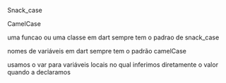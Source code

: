 Snack_case

CamelCase


uma funcao ou uma classe em dart sempre tem o padrao de snack_case 

nomes de variáveis em dart sempre tem o padrão camelCase


usamos o var para variáveis locais no qual inferimos diretamente o valor quando a declaramos